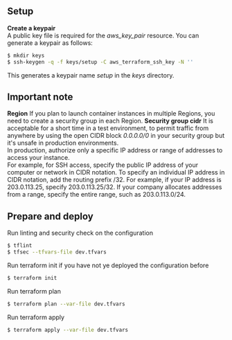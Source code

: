 ## Setup
__Create a keypair__  
A public key file is required for the _aws_key_pair_ resource. 
You can generate a keypair as follows: 
```bash
$ mkdir keys
$ ssh-keygen -q -f keys/setup -C aws_terraform_ssh_key -N ''
``` 
This generates a keypair name _setup_ in the _keys_ directory. 

## Important note 
__Region__ 
If you plan to launch container instances in multiple Regions, you need to create a security group in each Region. 
__Security group cidr__ 
It is acceptable for a short time in a test environment, to permit traffic from anywhere by using the open CIDR block _0.0.0.0/0_ in your security group but it's unsafe in production environments.  
In production, authorize only a specific IP address or range of addresses to access your instance.  
For example, for SSH access, specify the public IP address of your computer or network in CIDR notation. To specify an individual IP address in CIDR notation, add the routing prefix /32. For example, if your IP address is 203.0.113.25, specify 203.0.113.25/32. If your company allocates addresses from a range, specify the entire range, such as 203.0.113.0/24.  

## Prepare and deploy 
Run linting and security check on the configuration 
```bash
$ tflint 
$ tfsec --tfvars-file dev.tfvars
``` 
Run terraform init if you have not ye deployed the configuration before
```bash 
$ terraform init 
```
Run terraform plan 
```bash 
$ terraform plan --var-file dev.tfvars 
```
Run terraform apply 
```bash 
$ terraform apply --var-file dev.tfvars 
```  
